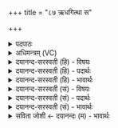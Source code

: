 +++
title = "८७ ऋधगित्था स"

+++
<details><summary>पदपाठः</summary>

ऋध॑क्। इ॒त्था। सः। मर्त्यः॑। श॒श॒मे। दे॒वता॑तये॒ इति॑ दे॒वऽता॑तये। यः। नू॒नम्। मि॒त्रावरु॑णौ। अ॒भिष्ट॑ये। आ॒च॒क्रे इत्या॑ऽच॒क्रे। ह॒व्यदा॑तय॒ इति॑ ह॒व्यऽदा॑तये। ८७।
</details>

<details><summary>अधिमन्त्रम् (VC)</summary>

- मित्रावरुणौ देवते
- जमदग्निर्ऋषिः
- निचृद्बृहती
- मध्यमः
</details>

<details><summary>दयानन्द-सरस्वती (हि) - विषयः</summary>

फिर उसी विषय को अगले मन्त्र में कहा है ॥
</details>

<details><summary>दयानन्द-सरस्वती (हि) - पदार्थः</summary>

पदार्थान्वयभाषाः -  (यः) जो (देवतातये) विद्वानों वा दिव्यगुणों के लिये (ऋधक्) समृद्धिमान् (मर्त्यः) मनुष्य (अभिष्टये) अभीष्ट सुख की प्राप्ति के अर्थ तथा (हव्यदातये) ग्रहण करने योग्य पदाथों की प्राप्ति के लिये (मित्रावरुणौ) प्राण और उदान के तुल्य राजा प्रजाजनों का (नूनम्) निश्चय (आचक्रे) सेवन करता (सः) वह जन (इत्था) इस उक्त हेतु से (शशमे) शान्त उपद्रवरहित होता है ॥८७ ॥
</details>

<details><summary>दयानन्द-सरस्वती (हि) - भावार्थः</summary>

भावार्थभाषाः -  जो शम-दम आदि गुणों से युक्त राजपुरुष और प्रजाजन इष्ट सुख को सिद्धि हेतु के लिये प्रयत्न करें, वे अवश्य समृद्धिमान् होवें ॥८७ ॥
</details>

<details><summary>दयानन्द-सरस्वती (सं) - विषयः</summary>

पुनस्तमेव विषयमाह ॥
</details>

<details><summary>दयानन्द-सरस्वती (सं) - पदार्थः</summary>

पदार्थान्वयभाषाः -  यो देवतातय ऋधग्मर्त्योऽभिष्टये हव्यदातये च मित्रावरुणौ नूनमाचक्रे स नर इत्था शशमे ॥८७ ॥
</details>

<details><summary>दयानन्द-सरस्वती (सं) - भावार्थः</summary>

भावार्थभाषाः -  ये शमदमादिगुणान्विता राजप्रजाजना इष्टसुखसिद्धये प्रयतेरँस्तेऽवश्यं समृद्धिमन्तो भवेयुः ॥८७ ॥
</details>

<details><summary>सविता जोशी ← दयानन्दः (म) - भावार्थः</summary>

भावार्थभाषाः -  जे शम, दम इत्यादी गुणांनी युक्त राजपुरुष व प्रजाजन इष्ट सुखाच्या सिद्धीसाठी प्रयत्न करतात त्यांची समृद्धी होते.
</details>